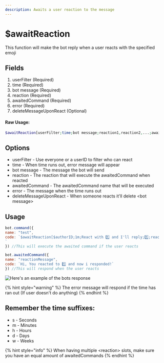 ```yaml
---
description: Awaits a user reaction to the message
---
```


# $awaitReaction

This function will make the bot reply when a user reacts with the specified emoji

## Fields

1. userFilter (Required)
2. time (Required)
3. bot message (Required)
4. reaction (Required)
5. awaitedCommand (Required)
6. error (Required)
7. deleteMessageUponReact (Optional)

#### Raw Usage: 
```php
$awaitReaction[userFilter;time;bot message;reaction1,reaction2,...;awaitedCommand1,awaitedCommand2,...;error message;deleteMessageUponReact (yes/no) (optional)]
```

## Options

* userFilter - Use everyone or a userID to filter who can react
* time - When time runs out, error message will appear
* bot message - The message the bot will send
* reaction - The reaction that will execute the awaitedCommand when reacted
* awaitedCommand - The awaitedCommand name that will be executed
* error - The message when the time runs out
* deleteMessageUponReact - When someone reacts it'll delete \<bot message>

## Usage

```javascript
bot.command({
name: "test",
code: `$awaitReaction[$authorID;1m;React with 1️⃣ and I'll reply;1️⃣;reactionMessage;Command Timed out] !
`
}) //This will execute the awaited command if the user reacts

bot.awaitedCommand({
name: "reactionMessage",
code: `Hi, You reacted to 1️⃣ and now i responded!`
}) //This will respond when the user reacts
```

![Here's an example of the bots response](<../../.gitbook/assets/image (2).png>)

{% hint style="warning" %}
The error message will respond if the time has ran out (If user doesn't do anything)
{% endhint %}

## Remember the time suffixes:

* s - Seconds
* m - Minutes
* h - Hours
* d - Days
* w - Weeks

{% hint style="info" %}
When having multiple \<reaction> slots, make sure you have an equal amount of awaitedCommands
{% endhint %}

